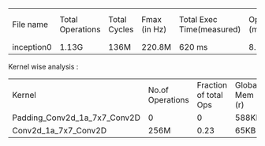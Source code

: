|              |                  |              |           |                 |           |                     |          |          |
|--------------|------------------|--------------|-----------|-----------------|-----------|---------------------|----------|----------| 
| File name   | Total Operations | Total Cycles | Fmax (in Hz)      | Total Exec Time(measured)| Ops/cycle (measured) |Ops/cycle (estimated) |Global Memory (r/w) | Ops/byte | 
| inception0 | 1.13G        | 136M       | 220.8M     | 620 ms    | 8.25       | 8  | 1MB| 1.1K     | 



  
    
Kernel wise analysis :   

|              |                  |              |           |                 |           |                     |          |          |
|--------------|------------------|--------------|-----------|-----------------|-----------|---------------------|----------|----------| 
| Kernel                       | No.of Operations| Fraction of total Ops | Global Mem (r) | Global Mem (w)      | Exe time(measured)| Ops/cycle (measured) |Ops/cycle (estimated) |Channel Read|Channel Write | Ops/byte | 
| Padding_Conv2d_1a_7x7_Conv2D | 0               |0                      |  588KB      | 0|  1.04ms   |0       | 0  |0 | 614KB     | 0 |
| Conv2d_1a_7x7_Conv2D         | 256M |0.23      |  65KB                 | 0|  79.6ms   |14       | 14  |614KB | 3.21MB     | 3.93K |

